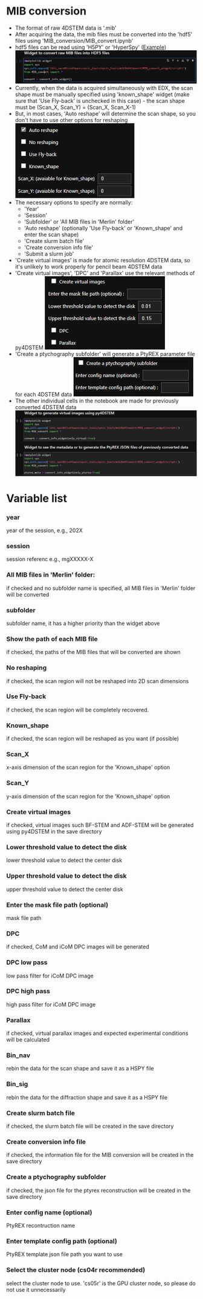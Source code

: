 # MIB conversion
- The format of raw 4DSTEM data is '.mib'
- After acquiring the data, the mib files must be converted into the 'hdf5' files using 'MIB_conversion/MIB_convert.ipynb'
- hdf5 files can be read using 'H5PY' or 'HyperSpy' ([Example](https://github.com/jinseuk56/User-Notebooks/blob/master/ePSIC_Standard_Notebooks/automatic_Au_xgrating_calibration/au_xgrating_cal_submit.ipynb))
![MIB_convert](img/mib_conversion.png)
- Currently, when the data is acquired simultaneously with EDX, the scan shape must be manually specified using 'known_shape' widget (make sure that 'Use Fly-back' is unchecked in this case) - the scan shape must be (Scan_X, Scan_Y) = (Scan_X, Scan_X-1)
- But, in most cases, 'Auto reshape' will determine the scan shape, so you don't have to use other options for reshaping
![MIB_convert](img/known_shape.png)
- The necessary options to specify are normally:  
    - 'Year'
    - 'Session'
    - 'Subfolder' or 'All MIB files in 'Merlin' folder'
    - 'Auto reshape' (optionally 'Use Fly-back' or 'Known_shape' and enter the scan shape)
    - 'Create slurm batch file'
    - 'Create conversion info file'
    - 'Submit a slurm job'
- 'Create virtual images' is made for atomic resolution 4DSTEM data, so it's unlikely to work properly for pencil beam 4DSTEM data
- 'Create virtual images', 'DPC' and 'Parallax' use the relevant methods of py4DSTEM
![MIB_convert](img/mib_virtual.png)
- 'Create a ptychography subfolder' will generate a PtyREX parameter file for each 4DSTEM data
![MIB_convert](img/mib_ptyrex.png)
- The other individual cells in the notebook are made for previously converted 4DSTEM data
![MIB_convert](img/mib_other_cells.png)


# Variable list
### year 
year of the session, e.g., 202X  
### session
session referenc e.g., mgXXXXX-X
### All MIB files in 'Merlin' folder:
if checked and no subfolder name is specified, all MIB files in 'Merlin' folder will be converted
### subfolder
subfolder name, it has a higher priority than the widget above
### Show the path of each MIB file
if checked, the paths of the MIB files that will be converted are shown
### No reshaping
if checked, the scan region will not be reshaped into 2D scan dimensions
### Use Fly-back
if checked, the scan region will be completely recovered.
### Known_shape
if checked, the scan region will be reshaped as you want (if possible)
### Scan_X
x-axis dimension of the scan region for the 'Known_shape' option
### Scan_Y
y-axis dimension of the scan region for the 'Known_shape' option
### Create virtual images
if checked, virtual images such BF-STEM and ADF-STEM will be generated using py4DSTEM in the save directory    
### Lower threshold value to detect the disk
lower threshold value to detect the center disk
### Upper threshold value to detect the disk
upper threshold value to detect the center disk   
### Enter the mask file path (optional)
mask file path
### DPC
if checked, CoM and iCoM DPC images will be generated
### DPC low pass
low pass filter for iCoM DPC image
### DPC high pass
high pass filter for iCoM DPC image
### Parallax
if checked, virtual parallax images and expected experimental conditions will be calculated
### Bin_nav
rebin the data for the scan shape and save it as a HSPY file
### Bin_sig
rebin the data for the diffraction shape and save it as a HSPY file
### Create slurm batch file
if checked, the slurm batch file will be created in the save directory
### Create conversion info file
if checked, the information file for the MIB conversion will be created in the save directory
### Create a ptychography subfolder
if checked, the json file for the ptyrex reconstruction will be created in the save directory
### Enter config name (optional)
PtyREX recontruction name
### Enter template config path (optional)
PtyREX template json file path you want to use
### Select the cluster node (cs04r recommended)
select the cluster node to use. 'cs05r' is the GPU cluster node, so please do not use it unnecessarily
